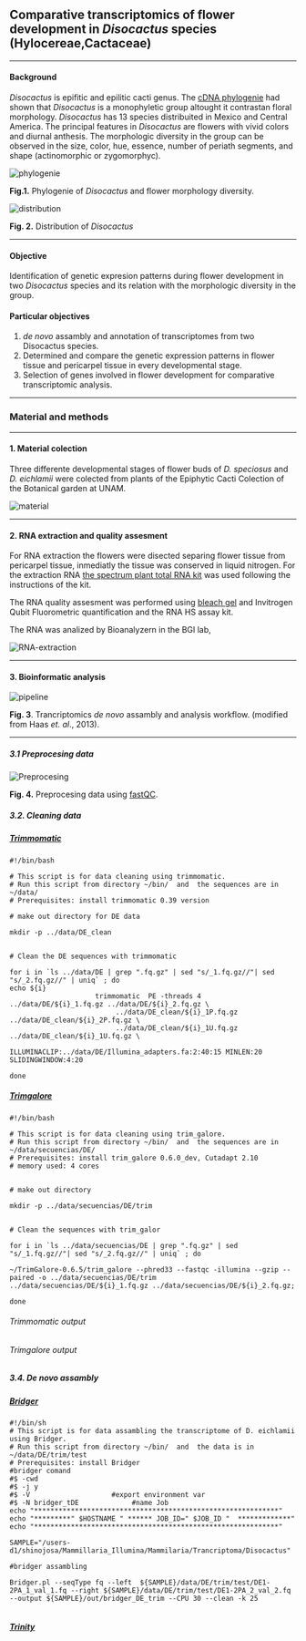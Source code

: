 ## Comparative transcriptomics of flower development in *Disocactus* species (Hylocereae,Cactaceae)

---

#### Background

*Disocactus* is epifitic and epilitic cacti genus.
The [cDNA phylogenie](https://bioone.org/journals/willdenowia/volume-46/issue-1/wi.46.46112/Molecular-phylogeny-and-taxonomy-of-the-genus-iDisocactus-i-iCactaceae/10.3372/wi.46.46112.full) had shown that *Disocactus* is a monophyletic group altought it contrastan floral morphology. *Disocactus* has 13 species distribuited in Mexico and Central America. The principal features in *Disocactus* are flowers with vivid colors and diurnal anthesis. The morphologic diversity in the group can be observed in the size, color, hue, essence, number of periath segments, and shape (actinomorphic or zygomorphyc).

![phylogenie](phylogenie_morpho.jpg)


**Fig.1.** Phylogenie of *Disocactus* and flower morphology diversity.

![distribution](distribution.jpg)


**Fig. 2.** Distribution of *Disocactus*


---



#### Objective

Identification of genetic expresion patterns during flower development in two *Disocactus* species   and its relation with the morphologic diversity in the group.

#### Particular objectives


1. *de novo* assambly and annotation of transcriptomes from two Disocactus species.
2. Determined and compare the genetic expression patterns in flower tissue and pericarpel tissue in every developmental stage.
3. Selection of genes involved in flower development for comparative transcriptomic analysis.


---

### Material and methods

___


#### 1. Material colection

Three differente developmental stages of flower buds of *D. speciosus* and *D. eichlamii* were colected from plants of the Epiphytic Cacti Colection of the Botanical garden at UNAM.

![material](material.jpg)

---

#### 2. RNA extraction and quality assesment


For RNA extraction the flowers were disected separing flower tissue from pericarpel tissue, inmediatly the tissue was conserved in liquid nitrogen. For the extraction RNA [the spectrum plant total RNA kit](https://www.sigmaaldrich.com/catalog/product/SIGMA/STRN50?lang=es&region=MX) was used following the instructions of the kit.

The RNA quality assesment was performed using [bleach gel](https://www.ncbi.nlm.nih.gov/pmc/articles/PMC3699176/) and Invitrogen Qubit Fluorometric quantification and the RNA HS assay kit.

The RNA was analized by Bioanalyzern in the BGI lab,



![RNA-extraction](rna_extraction.jpg)



---

#### 3. Bioinformatic analysis
![pipeline](bioinformatics_methodology.jpg)

**Fig. 3**. Trancriptomics *de novo* assambly and analysis workflow. (modified from Haas *et. al*., 2013).

---

##### 3.1 Preprocesing data

![Preprocesing](preprocessing.jpg)


**Fig. 4.** Preprocesing data using [fastQC](https://www.bioinformatics.babraham.ac.uk/projects/fastqc/).

##### 3.2. Cleaning data

##### [Trimmomatic](http://www.usadellab.org/cms/?page=trimmomatic)

```
#!/bin/bash

# This script is for data cleaning using trimmomatic.
# Run this script from directory ~/bin/  and  the sequences are in ~/data/
# Prerequisites: install trimmomatic 0.39 version

# make out directory for DE data

mkdir -p ../data/DE_clean


# Clean the DE sequences with trimmomatic

for i in `ls ../data/DE | grep ".fq.gz" | sed "s/_1.fq.gz//"| sed "s/_2.fq.gz//" | uniq` ; do
echo ${i}
                     trimmomatic  PE -threads 4 ../data/DE/${i}_1.fq.gz ../data/DE/${i}_2.fq.gz \
                          ../data/DE_clean/${i}_1P.fq.gz  ../data/DE_clean/${i}_2P.fq.gz \
                          ../data/DE_clean/${i}_1U.fq.gz  ../data/DE_clean/${i}_1U.fq.gz \
                          ILLUMINACLIP:../data/DE/Illumina_adapters.fa:2:40:15 MINLEN:20 SLIDINGWINDOW:4:20

done

```


##### [Trimgalore](https://github.com/FelixKrueger/TrimGalore/blob/master/Docs/Trim_Galore_User_Guide.md)

````
#!/bin/bash

# This script is for data cleaning using trim_galore.
# Run this script from directory ~/bin/  and  the sequences are in ~/data/secuencias/DE/
# Prerequisites: install trim_galore 0.6.0_dev, Cutadapt 2.10
# memory used: 4 cores


# make out directory

mkdir -p ../data/secuencias/DE/trim


# Clean the sequences with trim_galor

for i in `ls ../data/secuencias/DE | grep ".fq.gz" | sed "s/_1.fq.gz//"| sed "s/_2.fq.gz//" | uniq` ; do

~/TrimGalore-0.6.5/trim_galore --phred33 --fastqc -illumina --gzip --paired -o ../data/secuencias/DE/trim ../data/secuencias/DE/${i}_1.fq.gz ../data/secuencias/DE/${i}_2.fq.gz;

done

````

###### Trimmomatic output


###### Trimgalore output








##### 3.4. *De novo* assambly

##### [Bridger](https://genomebiology.biomedcentral.com/articles/10.1186/s13059-015-0596-2)

````
#!/bin/sh
# This script is for data assambling the transcriptome of D. eichlamii using Bridger.
# Run this script from directory ~/bin/  and  the data is in ~/data/DE/trim/test
# Prerequisites: install Bridger
#bridger comand
#$ -cwd
#$ -j y
#$ -V                    #export environment var
#$ -N bridger_tDE             #name Job
echo "************************************************************"
echo "*********" $HOSTNAME " ****** JOB_ID=" $JOB_ID "  *************"
echo "************************************************************"

SAMPLE="/users-d1/shinojosa/Mammillaria_Illumina/Mammilaria/Trancriptoma/Disocactus"

#bridger assambling

Bridger.pl --seqType fq --left  ${SAMPLE}/data/DE/trim/test/DE1-2PA_1_val_1.fq --right ${SAMPLE}/data/DE/trim/test/DE1-2PA_2_val_2.fq  --output ${SAMPLE}/out/bridger_DE_trim --CPU 30 --clean -k 25


````


##### [Trinity](https://github.com/trinityrnaseq/trinityrnaseq/wiki)
